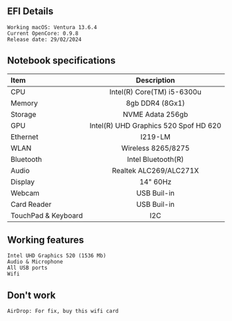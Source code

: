 ## EFI Details

    Working macOS: Ventura 13.6.4
    Current OpenCore: 0.9.8
    Release date: 29/02/2024
## Notebook specifications
| Item              | Description |
| :---------------- | :------: |
| CPU        |   Intel(R) Core(TM) i5-6300u   |
| Memory          |   8gb DDR4 (8Gx1)   |
| Storage    |  NVME Adata 256gb  |
| GPU |  Intel(R) UHD Graphics 520 Spof HD 620  |
| Ethernet        |   I219-LM   |
| WLAN          |   Wireless 8265/8275   |
| Bluetooth    |  Intel Bluetooth(R)   |
| Audio |   Realtek 	ALC269/ALC271X  |
| Display          |   14" 60Hz   |
| Webcam    |  USB Buil-in   |
| Card Reader |  USB Buil-in   |
| TouchPad & Keyboard  |  I2C   |

## Working features

    Intel UHD Graphics 520 (1536 Mb)
    Audio & Microphone
    All USB ports
    Wifi

## Don't work

    AirDrop: For fix, buy this wifi card
